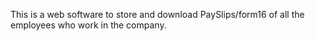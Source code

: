 This is a web software to store and download PaySlips/form16 of all the employees who work in the company.
